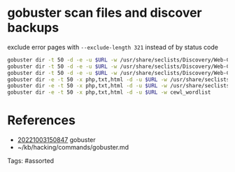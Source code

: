 # gobuster scan files and discover backups
exclude error pages with `--exclude-length 321` instead of by status code
```bash
gobuster dir -t 50 -d -e -u $URL -w /usr/share/seclists/Discovery/Web-Content/raft-small-words.txt -x php,txt,html,cgi,sh,bak,aspx
gobuster dir -t 50 -d -e -u $URL -w /usr/share/seclists/Discovery/Web-Content/raft-small-words-lowercase.txt -x php,txt,html,aspx,asp
gobuster dir -t 50 -d -e -u $URL -w /usr/share/seclists/Discovery/Web-Content/raft-large-files.txt
gobuster dir -e -t 50 -x php,txt,html -d -u $URL -w /usr/share/seclists/Discovery/Web-Content/raft-small-words.txt
gobuster dir -e -t 50 -x php,txt,html -d -u $URL -w /usr/share/seclists/Discovery/Web-Content/raft-small-words-lowercase.txt
gobuster dir -e -t 50 -x php,txt,html -d -u $URL -w cewl_wordlist
```

# References
- [20221003150847](/zet/20221003150847/) gobuster
- ~/kb/hacking/commands/gobuster.md

Tags:
    #assorted

